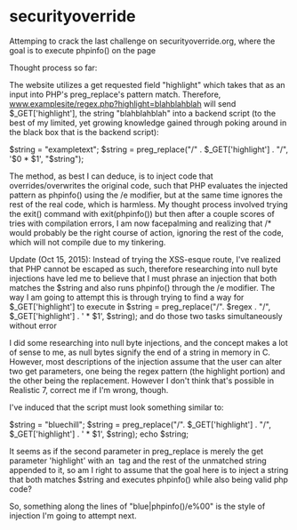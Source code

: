 # securityoverride
Attemping to crack the last challenge on securityoverride.org, where the goal is to execute phpinfo() on the page

Thought process so far:

The website utilizes a get requested field "highlight" which takes that as an input into PHP's preg_replace's pattern match.
Therefore, www.examplesite/regex.php?highlight=blahblahblah will send $_GET['highlight'], the string "blahblahblah" into a backend script (to the best of my limited, yet growing knowledge gained through poking around in the black box that is the backend script):

$string = "exampletext";
$string = preg_replace("/" . $_GET['highlight'] . "/", '$0 * $1', "$string");


The method, as best I can deduce, is to inject code that overrides/overwrites the original code, such that PHP evaluates the injected pattern as phpinfo() using the /e modifier, but at the same time ignores the rest of the real code, which is harmless.
My thought process involved trying the exit() command with exit(phpinfo()) but then after a couple scores of tries with compilation errors, I am now facepalming and realizing that /* would probably be the right course of action, ignoring the rest of the code, which will not compile due to my tinkering.

Update (Oct 15, 2015): Instead of trying the XSS-esque route, I've realized that PHP cannot be escaped as such, therefore researching into null byte injections have led me to believe that I must phrase an injection that both matches the $string and also runs phpinfo() through the /e modifier. The way I am going to attempt this is through trying to find a way for $_GET['highlight'] to execute in $string = preg_replace("/". $regex . "/", $_GET['highlight'] . ' * $1', $string); and do those two tasks simultaneously without error 

I did some researching into null byte injections, and the concept makes a lot of sense to me, as null bytes signify the end of a string in memory in C. However, most descriptions of the injection assume that the user can alter two get parameters, one being the regex pattern (the highlight portion) and the other being the replacement. However I don't think that's possible in Realistic 7, correct me if I'm wrong, though.

I've induced that the script must look something similar to:

$string = "bluechill";
$string = preg_replace("/". $_GET['highlight'] . "/", $_GET['highlight'] . ' * $1', $string);
echo $string;

It seems as if the second parameter in preg_replace is merely the get parameter 'highlight' with an <img> tag and the rest of the unmatched string appended to it, so am I right to assume that the goal here is to inject a string that both matches $string and executes phpinfo() while also being valid php code? 

So, something along the lines of "blue|phpinfo()/e%00" is the style of injection I'm going to attempt next.
